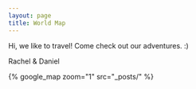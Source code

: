 ```yaml
---
layout: page
title: World Map
---
```


Hi, we like to travel! Come check out our adventures. :)

Rachel & Daniel

{% google_map 
    zoom="1" 
    src="_posts/" %}

